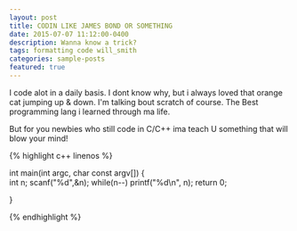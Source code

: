 ```yaml
---
layout: post
title: CODIN LIKE JAMES BOND OR SOMETHING
date: 2015-07-07 11:12:00-0400
description: Wanna know a trick?
tags: formatting code will_smith
categories: sample-posts
featured: true
---
```


I code alot in a daily basis. I dont know why, but i always loved that orange cat jumping up & down. I'm talking bout scratch of course. The Best programming lang i learned through ma life.


But for you newbies who still code in C/C++ ima teach U something that will blow your mind!

{% highlight c++ linenos %}

int main(int argc, char const argv[])
{   
    int n;
    scanf("%d",&n);
    while(n--)
        printf("%d\n", n);
    return 0;

}

{% endhighlight %}
